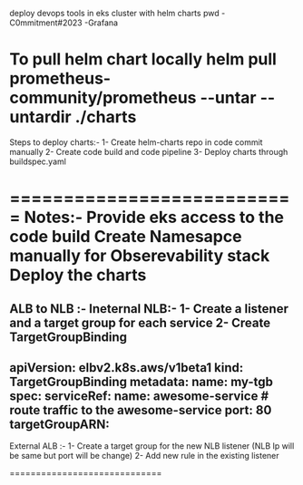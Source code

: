 deploy devops tools in eks cluster with helm charts
pwd -C0mmitment#2023 -Grafana

To pull helm chart locally 
helm pull prometheus-community/prometheus --untar --untardir ./charts
==========================
Steps to deploy charts:-
1- Create helm-charts repo in code commit manually
2- Create code build and code pipeline
3- Deploy charts through buildspec.yaml 

===========================
Notes:-
Provide eks access to the code build 
Create Namesapce manually for Obserevability stack 
Deploy the charts 
=============================
ALB to NLB :- 
Ineternal NLB:- 
1- Create a listener and a target group for each service
2- Create TargetGroupBinding 
---
apiVersion: elbv2.k8s.aws/v1beta1
kind: TargetGroupBinding
metadata:
  name: my-tgb
spec:
  serviceRef:
    name: awesome-service # route traffic to the awesome-service
    port: 80
  targetGroupARN: <arn-to-targetGroup>
---
External ALB :-
1- Create a target group for the new NLB listener (NLB Ip will be same but port will be change)
2- Add new rule in the existing listener 


=============================
